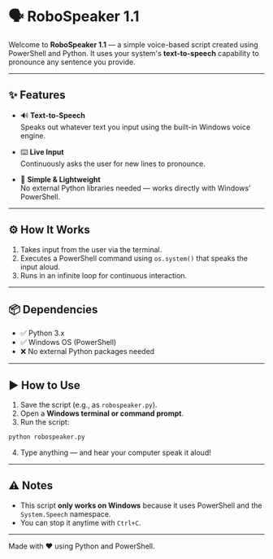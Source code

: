 
# 🗣️ RoboSpeaker 1.1

Welcome to **RoboSpeaker 1.1** — a simple voice-based script created using PowerShell and Python. It uses your system's **text-to-speech** capability to pronounce any sentence you provide.

---

## ✨ Features

- 🔊 **Text-to-Speech**  
  Speaks out whatever text you input using the built-in Windows voice engine.

- ⌨️ **Live Input**  
  Continuously asks the user for new lines to pronounce.

- 🧠 **Simple & Lightweight**  
  No external Python libraries needed — works directly with Windows' PowerShell.

---

## ⚙️ How It Works

1. Takes input from the user via the terminal.
2. Executes a PowerShell command using `os.system()` that speaks the input aloud.
3. Runs in an infinite loop for continuous interaction.

---

## 📦 Dependencies

- ✅ Python 3.x
- ✅ Windows OS (PowerShell)
- ❌ No external Python packages needed

---

## ▶️ How to Use

1. Save the script (e.g., as `robospeaker.py`).
2. Open a **Windows terminal or command prompt**.
3. Run the script:

```bash
python robospeaker.py
```

4. Type anything — and hear your computer speak it aloud!

---

## ⚠️ Notes

- This script **only works on Windows** because it uses PowerShell and the `System.Speech` namespace.
- You can stop it anytime with `Ctrl+C`.

---

Made with ❤️ using Python and PowerShell.

